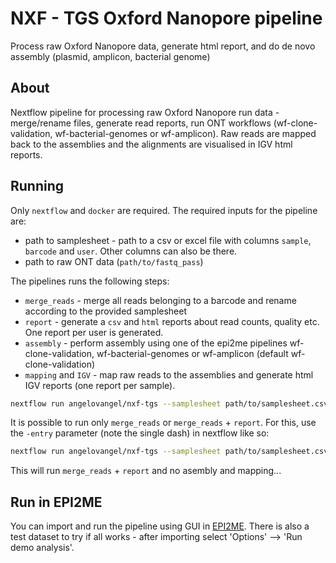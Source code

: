 # NXF - TGS Oxford Nanopore pipeline
Process raw Oxford Nanopore data, generate html report, and do de novo assembly (plasmid, amplicon, bacterial genome)

## About
Nextflow pipeline for processing raw Oxford Nanopore run data - merge/rename files, generate read reports, run ONT workflows 
(wf-clone-validation, wf-bacterial-genomes or wf-amplicon). Raw reads are mapped back to the assemblies and the alignments are visualised in IGV html reports.


## Running

Only `nextflow` and `docker` are required. The required inputs for the pipeline are:
- path to samplesheet - path to a csv or excel file with columns `sample`, `barcode` and `user`. Other columns can also be there.
- path to raw ONT data (`path/to/fastq_pass`)
  
The pipelines runs the following steps:
- `merge_reads` - merge all reads belonging to a barcode and rename according to the provided samplesheet
- `report` - generate a `csv` and `html` reports about read counts, quality etc. One report per user is generated.
- `assembly` - perform assembly using one of the epi2me pipelines wf-clone-validation, wf-bacterial-genomes or wf-amplicon (default wf-clone-validation)
- `mapping` and `IGV` - map raw reads to the assemblies and generate html IGV reports (one report per sample).

```bash
nextflow run angelovangel/nxf-tgs --samplesheet path/to/samplesheet.csv --fastq path/to/fastq_pass
```

It is possible to run only `merge_reads` or `merge_reads` + `report`. For this, use the `-entry` parameter (note the single dash) in nextflow like so:

```bash
nextflow run angelovangel/nxf-tgs --samplesheet path/to/samplesheet.csv --fastq path/to/fastq_pass -entry report
```
This will run `merge_reads` + `report` and no asembly and mapping...

## Run in EPI2ME

You can import and run the pipeline using GUI in [EPI2ME](https://labs.epi2me.io/downloads/). There is also a test dataset to try if all works - after importing select 'Options' --> 'Run demo analysis'. 